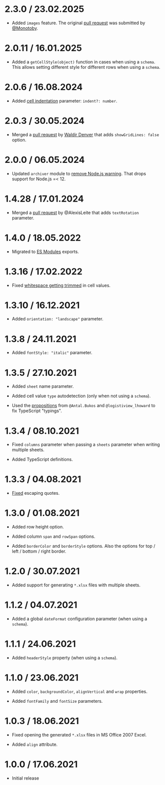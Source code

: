 2.3.0 / 23.02.2025
==================

* Added `images` feature. The original [pull request](https://gitlab.com/catamphetamine/write-excel-file/-/merge_requests/5) was submitted by [@Monotoby](https://gitlab.com/Miniontoby).

2.0.11 / 16.01.2025
==================

* Added a `getCellStyle(object)` function in cases when using a `schema`. This allows setting different style for different rows when using a `schema`.

2.0.6 / 16.08.2024
==================

* Added [cell indentation](https://github.com/catamphetamine/write-excel-file/issues/4) parameter: `indent?: number`.

2.0.3 / 30.05.2024
==================

* Merged a [pull request](https://gitlab.com/catamphetamine/write-excel-file/-/merge_requests/2) by
[Waldir Denver](https://gitlab.com/wdenver2007) that adds `showGridLines: false` option.

2.0.0 / 06.05.2024
==================

* Updated `archiver` module to [remove Node.js warning](https://gitlab.com/catamphetamine/write-excel-file/-/issues/85). That drops support for Node.js =< 12.

1.4.28 / 17.01.2024
==================

* Merged a [pull request](https://github.com/catamphetamine/write-excel-file/pull/7) by @AlexisLeite that adds `textRotation` parameter.

1.4.0 / 18.05.2022
==================

* Migrated to [ES Modules](https://gitlab.com/catamphetamine/read-excel-file/-/issues/44) exports.

1.3.16 / 17.02.2022
==================

* Fixed [whitespace getting trimmed](https://gitlab.com/catamphetamine/write-excel-file/-/issues/19) in cell values.

1.3.10 / 16.12.2021
==================

* Added `orientation: "landscape"` parameter.

1.3.8 / 24.11.2021
==================

* Added `fontStyle: "italic"` parameter.

1.3.5 / 27.10.2021
==================

* Added `sheet` name parameter.

* Added cell value `type` autodetection (only when not using a `schema`).

* Used the [propositions](https://gitlab.com/catamphetamine/write-excel-file/-/issues/4) from `@Antal.Bukos` and `@logistiview_lhoward` to fix TypeScript "typings".

1.3.4 / 08.10.2021
==================

* Fixed `columns` parameter when passing a `sheets` parameter when writing multiple sheets.

* Added TypeScript definitions.

1.3.3 / 04.08.2021
==================

* [Fixed](https://gitlab.com/catamphetamine/write-excel-file/-/issues/1) escaping quotes.

1.3.0 / 01.08.2021
==================

* Added row height option.

* Added column `span` and `rowSpan` options.

* Added `borderColor` and `borderStyle` options. Also the options for top / left / bottom / right border.

1.2.0 / 30.07.2021
==================

* Added support for generating `*.xlsx` files with multiple sheets.

1.1.2 / 04.07.2021
==================

* Added a global `dateFormat` configuration parameter (when using a `schema`).

1.1.1 / 24.06.2021
==================

* Added `headerStyle` property (when using a `schema`).

1.1.0 / 23.06.2021
==================

* Added `color`, `backgroundColor`, `alignVertical` and `wrap` properties.

* Added `fontFamily` and `fontSize` parameters.

1.0.3 / 18.06.2021
==================

* Fixed opening the generated `*.xlsx` files in MS Office 2007 Excel.

* Added `align` attribute.

1.0.0 / 17.06.2021
==================

* Initial release